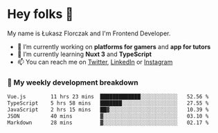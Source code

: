 # Hey folks 👋

My name is Łukasz Florczak and I'm Frontend Developer. 

- 🔭 I’m currently working on **platforms for gamers** and **app for tutors**
- 🌱 I’m currently learning **Nuxt 3** and **TypeScript**
- 📫 You can reach me on [Twitter](https://twitter.com/lukaszflorczak), [LinkedIn](https://pl.linkedin.com/in/lukasz-florczak) or [Instagram](https://instagram.com/lukaszflorczak)


### 🧮 My weekly development breakdown

<!--START_SECTION:waka-->

```txt
Vue.js        11 hrs 23 mins  █████████████░░░░░░░░░░░░   52.56 %
TypeScript    5 hrs 58 mins   ███████░░░░░░░░░░░░░░░░░░   27.55 %
JavaScript    2 hrs 15 mins   ██▓░░░░░░░░░░░░░░░░░░░░░░   10.39 %
JSON          40 mins         ▓░░░░░░░░░░░░░░░░░░░░░░░░   03.10 %
Markdown      28 mins         ▓░░░░░░░░░░░░░░░░░░░░░░░░   02.17 %
```

<!--END_SECTION:waka-->

<!--
**lukaszflorczak/lukaszflorczak** is a ✨ _special_ ✨ repository because its `README.md` (this file) appears on your GitHub profile.

Here are some ideas to get you started:

- 🔭 I’m currently working on ...
- 🌱 I’m currently learning ...
- 👯 I’m looking to collaborate on ...
- 🤔 I’m looking for help with ...
- 💬 Ask me about ...
- 📫 How to reach me: ...
- 😄 Pronouns: ...
- ⚡ Fun fact: ...
-->

